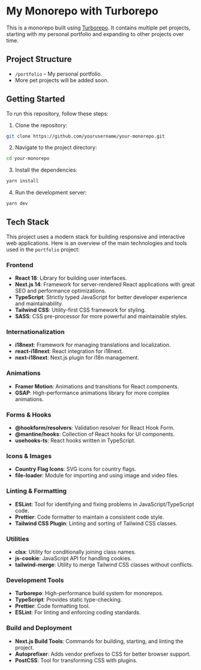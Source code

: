 # My Monorepo with Turborepo

This is a monorepo built using [Turborepo](https://turbo.build/). It contains multiple pet projects, starting with my
personal portfolio and expanding to other projects over time.

## Project Structure

- `/portfolio` – My personal portfolio.
- More pet projects will be added soon.

## Getting Started

To run this repository, follow these steps:

1. Clone the repository:

```bash
git clone https://github.com/yourusername/your-monorepo.git
```

2. Navigate to the project directory:

```bash
cd your-monorepo
```

3. Install the dependencies:

```bash
yarn install
```

4. Run the development server:

```bash
yarn dev
```

## Tech Stack

This project uses a modern stack for building responsive and interactive web applications. Here is an overview of the
main technologies and tools used in the `portfolio` project:

### Frontend

- **React 18**: Library for building user interfaces.
- **Next.js 14**: Framework for server-rendered React applications with great SEO and performance optimizations.
- **TypeScript**: Strictly typed JavaScript for better developer experience and maintainability.
- **Tailwind CSS**: Utility-first CSS framework for styling.
- **SASS**: CSS pre-processor for more powerful and maintainable styles.

### Internationalization

- **i18next**: Framework for managing translations and localization.
- **react-i18next**: React integration for i18next.
- **next-i18next**: Next.js plugin for i18n management.

### Animations

- **Framer Motion**: Animations and transitions for React components.
- **GSAP**: High-performance animations library for more complex animations.

### Forms & Hooks

- **@hookform/resolvers**: Validation resolver for React Hook Form.
- **@mantine/hooks**: Collection of React hooks for UI components.
- **usehooks-ts**: React hooks written in TypeScript.

### Icons & Images

- **Country Flag Icons**: SVG icons for country flags.
- **file-loader**: Module for importing and using image and video files.

### Linting & Formatting

- **ESLint**: Tool for identifying and fixing problems in JavaScript/TypeScript code.
- **Prettier**: Code formatter to maintain a consistent code style.
- **Tailwind CSS Plugin**: Linting and sorting of Tailwind CSS classes.

### Utilities

- **clsx**: Utility for conditionally joining class names.
- **js-cookie**: JavaScript API for handling cookies.
- **tailwind-merge**: Utility to merge Tailwind CSS classes without conflicts.

### Development Tools

- **Turborepo**: High-performance build system for monorepos.
- **TypeScript**: Provides static type-checking.
- **Prettier**: Code formatting tool.
- **ESLint**: For linting and enforcing coding standards.

### Build and Deployment

- **Next.js Build Tools**: Commands for building, starting, and linting the project.
- **Autoprefixer**: Adds vendor prefixes to CSS for better browser support.
- **PostCSS**: Tool for transforming CSS with plugins.
